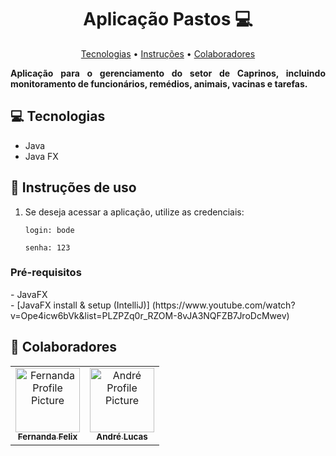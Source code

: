 
<h1 align="center" style="font-weight: bold;">Aplicação Pastos 💻</h1>

<p align="center">
 <a href="#tech">Tecnologias</a> • 
 <a href="#started">Instruções</a> •
 <a href="#colab">Colaboradores</a> 
</p>

<p align="justify">
    <b>Aplicação para o gerenciamento do setor de Caprinos, incluindo monitoramento de funcionários, remédios, animais, vacinas e tarefas.</b>
</p>

<h2 id="tech">💻 Tecnologias</h2>

- Java
- Java FX

<h2 id="started">🚀 Instruções de uso</h2>

1. Se deseja acessar a aplicação, utilize as credenciais:

       login: bode

       senha: 123

<h3>Pré-requisitos</h3>
- JavaFX <br/>
- [JavaFX install & setup (IntelliJ)] (https://www.youtube.com/watch?v=Ope4icw6bVk&list=PLZPZq0r_RZOM-8vJA3NQFZB7JroDcMwev)


<h2 id="colab">🤝 Colaboradores</h2>

<table>
  <tr>
    <td align="center">
      <a href="#">
        <img src="https://avatars.githubusercontent.com/im-fernanda" width="103px;" alt="Fernanda Profile Picture"/><br>
        <sub>
          <b>Fernanda Felix</b>
        </sub>
      </a>
    </td>
    <td align="center">
      <a href="#">
        <img src="https://avatars.githubusercontent.com/andrelGermano" width="103px" alt="André Profile Picture"/><br>
        <sub>
          <b>André Lucas</b>
        </sub>
      </a>
    </td>

  </tr>
</table>


